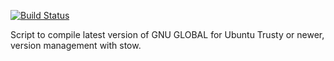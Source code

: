 [![Build Status](https://travis-ci.org/redongjun/build-global.svg?branch=master)](https://travis-ci.org/redongjun/build-global)

Script to compile latest version of GNU GLOBAL for Ubuntu Trusty or newer,
version management with stow.
